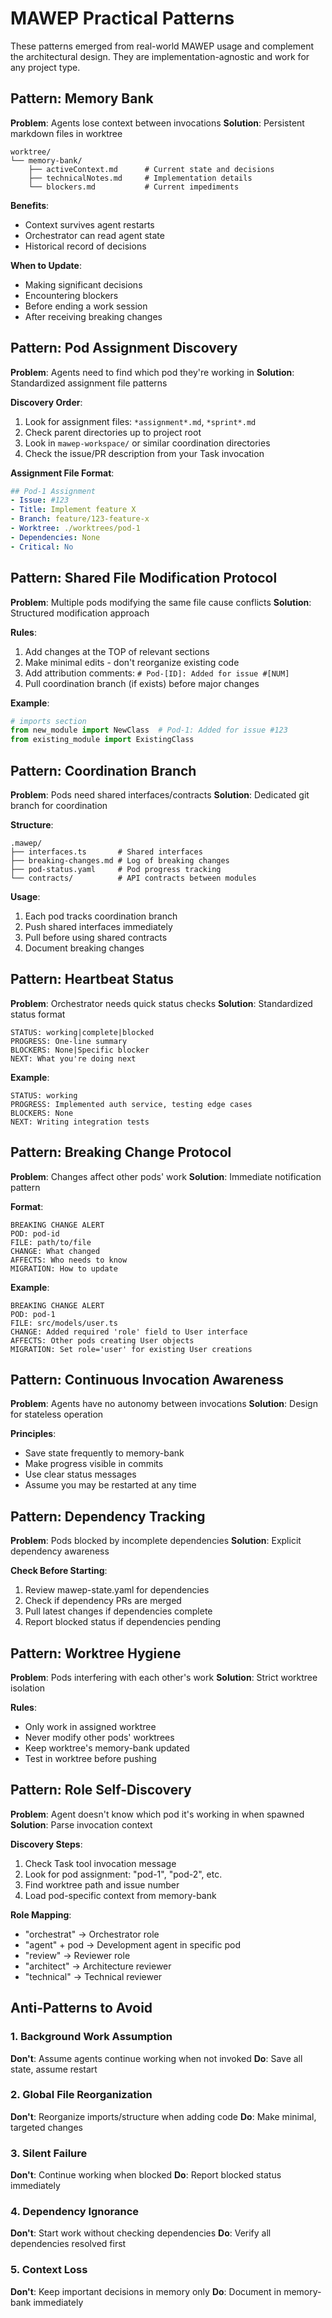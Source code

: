 # MAWEP Practical Patterns

These patterns emerged from real-world MAWEP usage and complement the architectural design. They are implementation-agnostic and work for any project type.

## Pattern: Memory Bank

**Problem**: Agents lose context between invocations
**Solution**: Persistent markdown files in worktree

```
worktree/
└── memory-bank/
    ├── activeContext.md      # Current state and decisions
    ├── technicalNotes.md     # Implementation details
    └── blockers.md           # Current impediments
```

**Benefits**:
- Context survives agent restarts
- Orchestrator can read agent state
- Historical record of decisions

**When to Update**:
- Making significant decisions
- Encountering blockers
- Before ending a work session
- After receiving breaking changes

## Pattern: Pod Assignment Discovery

**Problem**: Agents need to find which pod they're working in
**Solution**: Standardized assignment file patterns

**Discovery Order**:
1. Look for assignment files: `*assignment*.md`, `*sprint*.md`
2. Check parent directories up to project root
3. Look in `mawep-workspace/` or similar coordination directories
4. Check the issue/PR description from your Task invocation

**Assignment File Format**:
```yaml
## Pod-1 Assignment
- Issue: #123
- Title: Implement feature X
- Branch: feature/123-feature-x
- Worktree: ./worktrees/pod-1
- Dependencies: None
- Critical: No
```

## Pattern: Shared File Modification Protocol

**Problem**: Multiple pods modifying the same file cause conflicts
**Solution**: Structured modification approach

**Rules**:
1. Add changes at the TOP of relevant sections
2. Make minimal edits - don't reorganize existing code
3. Add attribution comments: `# Pod-[ID]: Added for issue #[NUM]`
4. Pull coordination branch (if exists) before major changes

**Example**:
```python
# imports section
from new_module import NewClass  # Pod-1: Added for issue #123
from existing_module import ExistingClass
```

## Pattern: Coordination Branch

**Problem**: Pods need shared interfaces/contracts
**Solution**: Dedicated git branch for coordination

**Structure**:
```
.mawep/
├── interfaces.ts       # Shared interfaces
├── breaking-changes.md # Log of breaking changes
├── pod-status.yaml     # Pod progress tracking
└── contracts/          # API contracts between modules
```

**Usage**:
1. Each pod tracks coordination branch
2. Push shared interfaces immediately
3. Pull before using shared contracts
4. Document breaking changes

## Pattern: Heartbeat Status

**Problem**: Orchestrator needs quick status checks
**Solution**: Standardized status format

```
STATUS: working|complete|blocked
PROGRESS: One-line summary
BLOCKERS: None|Specific blocker
NEXT: What you're doing next
```

**Example**:
```
STATUS: working
PROGRESS: Implemented auth service, testing edge cases
BLOCKERS: None
NEXT: Writing integration tests
```

## Pattern: Breaking Change Protocol

**Problem**: Changes affect other pods' work
**Solution**: Immediate notification pattern

**Format**:
```
BREAKING CHANGE ALERT
POD: pod-id
FILE: path/to/file
CHANGE: What changed
AFFECTS: Who needs to know
MIGRATION: How to update
```

**Example**:
```
BREAKING CHANGE ALERT
POD: pod-1
FILE: src/models/user.ts
CHANGE: Added required 'role' field to User interface
AFFECTS: Other pods creating User objects
MIGRATION: Set role='user' for existing User creations
```

## Pattern: Continuous Invocation Awareness

**Problem**: Agents have no autonomy between invocations
**Solution**: Design for stateless operation

**Principles**:
- Save state frequently to memory-bank
- Make progress visible in commits
- Use clear status messages
- Assume you may be restarted at any time

## Pattern: Dependency Tracking

**Problem**: Pods blocked by incomplete dependencies
**Solution**: Explicit dependency awareness

**Check Before Starting**:
1. Review mawep-state.yaml for dependencies
2. Check if dependency PRs are merged
3. Pull latest changes if dependencies complete
4. Report blocked status if dependencies pending

## Pattern: Worktree Hygiene

**Problem**: Pods interfering with each other's work
**Solution**: Strict worktree isolation

**Rules**:
- Only work in assigned worktree
- Never modify other pods' worktrees
- Keep worktree's memory-bank updated
- Test in worktree before pushing

## Pattern: Role Self-Discovery

**Problem**: Agent doesn't know which pod it's working in when spawned
**Solution**: Parse invocation context

**Discovery Steps**:
1. Check Task tool invocation message
2. Look for pod assignment: "pod-1", "pod-2", etc.
3. Find worktree path and issue number
4. Load pod-specific context from memory-bank

**Role Mapping**:
- "orchestrat" → Orchestrator role
- "agent" + pod → Development agent in specific pod
- "review" → Reviewer role
- "architect" → Architecture reviewer
- "technical" → Technical reviewer

## Anti-Patterns to Avoid

### 1. Background Work Assumption
**Don't**: Assume agents continue working when not invoked
**Do**: Save all state, assume restart

### 2. Global File Reorganization
**Don't**: Reorganize imports/structure when adding code
**Do**: Make minimal, targeted changes

### 3. Silent Failure
**Don't**: Continue working when blocked
**Do**: Report blocked status immediately

### 4. Dependency Ignorance
**Don't**: Start work without checking dependencies
**Do**: Verify all dependencies resolved first

### 5. Context Loss
**Don't**: Keep important decisions in memory only
**Do**: Document in memory-bank immediately